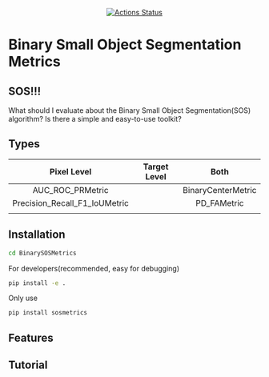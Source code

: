 <p align="center">
<!-- <a href="https://badge.fury.io/py/yapf"><img alt="PyPI Version" src="https://badge.fury.io/py/yapf.svg"></a> -->
<a href="https://github.com/google/yapf/actions/workflows/pre-commit.yml"><img alt="Actions Status" src="https://github.com/google/yapf/actions/workflows/pre-commit.yml/badge.svg"></a>

</p>

# Binary Small Object Segmentation Metrics
## SOS!!!
What should I evaluate about the Binary Small Object Segmentation(SOS) algorithm? Is there a simple and easy-to-use toolkit?

## Types
| **Pixel Level** | **Target Level** | **Both** |
|:---------------:|:----------------:|:--------:|
|AUC_ROC_PRMetric |                  |BinaryCenterMetric|
|Precision_Recall_F1_IoUMetric|                  |PD_FAMetric|
|                 |                  |          |




## Installation
```bash
cd BinarySOSMetrics
```
For developers(recommended, easy for debugging)
```bash
pip install -e .
```
Only use
```bash
pip install sosmetrics
```
## Features

## Tutorial
